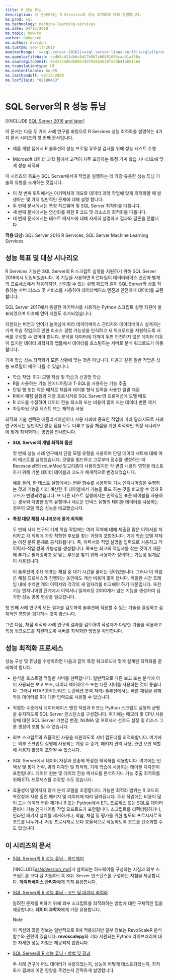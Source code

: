 ```yaml
---
title: R 성능 튜닝
description: 이 문서에서는 R Services의 성능 최적화에 대해 설명합니다.
ms.prod: sql
ms.technology: machine-learning-services
ms.date: 04/15/2018
ms.topic: how-to
author: dphansen
ms.author: davidph
ms.custom: seo-lt-2019
monikerRange: '>=sql-server-2016||>=sql-server-linux-ver15||=sqlallproducts-allversions'
ms.openlocfilehash: cedb8cd13db6c8d27b987c60881093caa91af50a
ms.sourcegitcommit: 9b41725d6db9957dd7928a3620fe4db41eb51c6e
ms.translationtype: HT
ms.contentlocale: ko-KR
ms.lasthandoff: 08/13/2020
ms.locfileid: "88180463"
---
```

# <a name="performance-tuning-for-r-in-sql-server"></a>SQL Server의 R 성능 튜닝
[!INCLUDE [SQL Server 2016 and later](../../includes/applies-to-version/sqlserver2016.md)]

이 문서는 다음 두 가지 사례 연구를 바탕으로 R Services 성능 최적화를 설명하는 4가지 문서 시리즈의 첫 번째 문서입니다.

- 제품 개발 팀에서 R 솔루션의 성능 프로필 유효성 검사를 위해 성능 테스트 수행

- Microsoft 데이터 과학 팀에서 고객이 자주 요청하는 특정 기계 학습 시나리오에 맞게 성능 최적화

이 시리즈의 목표는 SQL Server에서 R 작업을 실행하는 데 가장 유용한 성능 튜닝 기술의 유형을 소개하는 것입니다.

+ 이 첫 번째 토픽에서는 아키텍처의 개요와 데이터 과학 작업에 맞게 최적화할 때 발생하는 몇 가지 일반적인 문제에 대해 설명 합니다.
+ 두 번째 문서에서는 특정 하드웨어 및 SQL Server 최적화를 다룹니다.
+ 세 번째 문서에서는 연산화를 위한 R 코드 및 리소스의 최적화를 다룹니다.
+ 네 번째 문서에서는 테스트 메서드에 대해 자세히 설명하고 결과와 결론을 전합니다.

**적용 대상:** SQL Server 2016 R Services, SQL Server Machine Learning Services

## <a name="performance-goals-and-targeted-scenarios"></a>성능 목표 및 대상 시나리오

R Services 기능은 SQL Server의 R 스크립트 실행을 지원하기 위해 SQL Server 2016에서 도입되었습니다. 이 기능을 사용하면 R 런타임이 데이터베이스 엔진과 별개의 프로세스에서 작동하지만, 신뢰할 수 있는 실행 패드와 같이 SQL Server와 상호 작용하는 서버 리소스 및 서비스를 사용하여 데이터베이스 엔진과 안전하게 데이터를 교환합니다.

SQL Server 2017에서 동일한 아키텍처를 사용하는 Python 스크립트 실행 지원이 발표되었으며 이후에 언어 지원도 추가되었습니다.

지원되는 버전과 언어가 늘어남에 따라 데이터베이스 관리자와 데이터베이스 설계자는 기계 학습 작업으로 인한 리소스 경합 가능성을 인식하고 새 워크로드를 지원하도록 서버를 구성할 수 있어야 합니다. 분석을 데이터에 가까이 두면 안전하지 않은 데이터 이동이 없지만 데이터 과학자의 랩톱에서 데이터를 호스팅하는 서버로 분석 워크로드가 이동합니다.

기계 학습 성능 최적화가 모든 상황에 맞는 것은 아닙니다. 다음과 같은 일반 작업은 성능 프로필이 매우 다를 수 있습니다.

- 학습 작업: 회귀 모델 작성 및 학습과 신경망 학습
- R을 사용하는 기능 엔지니어링과 T-SQL을 사용하는 기능 추출
- 단일 행 또는 작은 배치로 채점과 테이블 형식 입력을 사용한 일괄 채점
- R에서 채점 실행과 저장 프로시저로 SQL Server의 프로덕션에 모델 배포
- R 코드를 수정하여 데이터 전송 최소화 또는 비용이 많이 드는 데이터 변환 제거
- 자동화된 모델 테스트 또는 재학습 사용

최적화 기술 선택은 애플리케이션이나 사용 사례에 중요한 작업에 따라 달라지므로 사례 연구에서는 일반적인 성능 팁을 모두 다루고 일괄 채점을 위한 최적화인 특정 시나리오에 맞게 최적화하는 방법을 안내합니다.

+ **SQL Server의 개별 최적화 옵션**

    첫 번째 성능 사례 연구에서 단일 모델 유형을 사용하여 단일 데이터 세트에 대해 여러 테스트를 실행했습니다. 모델을 빌드하고 그로부터 점수를 생성하는 데 RevoscaleR의 rxLinMod 알고리즘이 사용되었지만 각 변경 내용의 영향을 테스트하기 위해 기본 데이터 테이블과 코드가 체계적으로 변경되었습니다.

    예를 들어, 한 테스트 실행에서는 변환 함수를 사용하여 기능 엔지니어링을 수행하는 것과 기능을 미리 계산한 후 테이블에서 기능을 로드 하는 것을 비교할 수 있게 R 코드가 변경되었습니다. 또 다른 테스트 실행에서는 인덱싱된 표준 테이블을 사용하는 경우와 다양한 압축 유형이나 새로운 인덱스 유형의 테이블 데이터를 사용하는 경우의 모델 학습 성능을 비교했습니다.

+ **특정 대량 채점 시나리오에 맞게 최적화**

    두 번째 사례 연구의 기계 학습 작업에는 여러 직책에 대해 제출된 많은 이력서를 처리하고 각 직위에 가장 적합한 후보를 찾는 과정이 포함됩니다. 기계 학습 모델 자체는 이진 분류 문제로 공식화됩니다. 즉, 이력서와 직업 설명을 입력으로 사용하고 각 이력서-직업 쌍의 가능성을 생성합니다. 목표는 최고의 적임자를 찾는 것이기 때문에 추가로 필터링하고 잘 맞는 후보를 찾기 위해 사용자가 정의하는 가능성 임계값이 사용됩니다.

    이 솔루션의 주요 목표는 채점 중 대기 시간을 줄이는 것이었습니다. 그러나 이 작업은 채점 프로세스가 진행되는 동안에도 계산 비용이 많이 듭니다. 적절한 시간 프레임 내에 수백만 개의 이력서와 각각의 새 일자리를 비교해야 하기 때문입니다. 또한 기능 엔지니어링 단계에서 이력서나 일자리당 2000개가 넘는 기능을 생성하여 심각한 성능 병목 현상을 일으킵니다.

첫 번째 사례 연구의 모든 결과를 검토하여 솔루션에 적용할 수 있는 기술을 결정하고 잠재적인 영향을 평가하는 것이 좋습니다.

그런 다음, 채점 최적화 사례 연구의 결과를 검토하여 작성자가 다양한 기술을 적용하고 특정 워크로드를 지원하도록 서버를 최적화한 방법을 확인합니다.

## <a name="performance-optimization-process"></a>성능 최적화 프로세스

성능 구성 및 튜닝을 수행하려면 다음과 같이 특정 워크로드에 맞게 설계된 최적화를 준비해야 합니다.

- 분석을 호스트할 적절한 서버를 선택합니다. 일반적으로 다른 보고 또는 분석에 이미 사용되는 보고 보조, 데이터 웨어하우스 또는 다른 서버를 사용하는 것이 좋습니다. 그러나 HTAP(하이브리드 트랜잭션 분석 처리) 솔루션에서는 빠른 채점을 위해 작동 데이터를 R에 대한 입력으로 사용할 수 있습니다.

- 적절한 수준에서 데이터베이스 엔진 작업과 R 또는 Python 스크립트 실행의 균형을 유지하도록 SQL Server 인스턴스를 구성합니다. 여기에는 메모리 및 CPU 사용량에 대한 SQL Server 기본값 변경, NUMA 및 프로세서 선호도 설정 및 리소스 그룹 생성이 포함 될 수 있습니다.

- 외부 스크립트의 효율적인 사용을 지원하도록 서버 컴퓨터를 최적화합니다. 여기에는 외부 스크립트 실행에 사용되는 계정 수 증가, 패키지 관리 사용, 관련 보안 역할에 사용자 할당이 포함될 수 있습니다.

- SQL Server에서 데이터 저장과 전송에 특정한 최적화를 적용합니다. 여기에는 인덱싱 및 통계 전략, 쿼리 디자인 및 최적화, 기계 학습에 사용되는 테이블 디자인이 포함됩니다. 데이터 원본 및 데이터 전송 메서드를 분석하거나 기능 추출 최적화를 위해 ETL 프로세스를 수정할 수도 있습니다.

- 효율성이 떨어지지 않게 분석 모델을 조정합니다. 가능한 최적화 범위는 R 코드의 복잡성과 사용 중인 패키지 및 데이터에 따라 달라집니다. 주요 작업에는 비용이 많이 드는 데이터 변환 제거나 R 또는 Python에서 ETL 프로세스 또는 SQL로 데이터 준비나 기능 엔지니어링 작업 오프로드가 포함됩니다. 스크립트를 리팩터링하거나, 인라인 패키지 설치를 제거하거나, 학습, 채점 및 평가를 위한 별도의 프로시저로 R 코드를 나누거나, 저장 프로시저로 보다 효율적으로 작동하도록 코드를 간소화할 수도 있습니다.

## <a name="articles-in-this-series"></a>이 시리즈의 문서

+ [SQL Server의 R 성능 튜닝 - 하드웨어](../r/sql-server-configuration-r-services.md)

    [!INCLUDE[ssNoVersion_md](../../includes/ssnoversion-md.md)]가 설치되는 하드웨어를 구성하는 지침과 외부 스크립트를 보다 잘 지원하도록 SQL Server 인스턴스를 구성하는 지침을 제공합니다. **데이터베이스 관리자**에게 특히 유용합니다.

+ [SQL Server의 R 성능 튜닝 - 코드 및 데이터 최적화](../r/r-and-data-optimization-r-services.md)

    알려진 문제를 피하기 위해 외부 스크립트를 최적화하는 방법에 대한 구체적인 팁을 제공합니다. **데이터 과학자**에게 가장 유용합니다.

    > [!NOTE]
    > 이 섹션의 많은 정보는 일반적으로 R에 적용되지만 일부 정보는 RevoScaleR 분석 함수와 관련이 있습니다. **revoscalepy**와 기타 지원되는 Python 라이브러리에 대한 자세한 성능 지침은 제공되지 않습니다.
    >

+ [SQL Server의 R 성능 튜닝 - 방법 및 결과](../r/performance-case-study-r-services.md)

    두 사례 연구에 어느 데이터가 사용되었는지, 성능이 어떻게 테스트되었는지, 최적화가 결과에 어떤 영향을 주었는지 간략하게 설명합니다.
